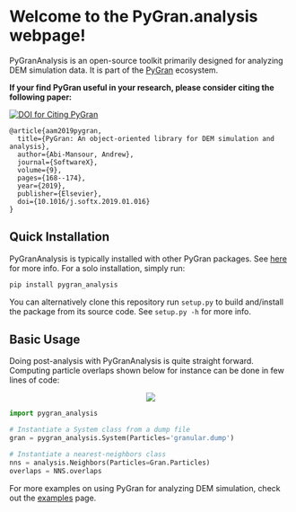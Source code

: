 # Welcome to the PyGran.analysis webpage!

PyGranAnalysis is an open-source toolkit primarily designed for analyzing DEM simulation data. It is part of the [PyGran](http://www.pygran.org) ecosystem. 

**If your find PyGran useful in your research, please consider citing the following paper:**

[![DOI for Citing PyGran](https://img.shields.io/badge/DOI-10.1021%2Facs.jctc.5b00056-blue.svg)](https://doi.org/10.1016/j.softx.2019.01.016)

```
@article{aam2019pygran,
  title={PyGran: An object-oriented library for DEM simulation and analysis},
  author={Abi-Mansour, Andrew},
  journal={SoftwareX},
  volume={9},
  pages={168--174},
  year={2019},
  publisher={Elsevier},
  doi={10.1016/j.softx.2019.01.016}
}
```

## Quick Installation
PyGranAnalysis is typically installed with other PyGran packages. See [here](http://andrew-abimansour.github.io/PyGran/docs/introduction.html#installation) for more info. For a solo installation, simply run:
```bash
pip install pygran_analysis
```
You can alternatively clone this repository run ``setup.py`` to build and/install the package from its source code. See ``setup.py -h`` for more info.

## Basic Usage
Doing post-analysis with PyGranAnalysis is quite straight forward. Computing particle overlaps shown below for instance can be done in few lines of code:

<p style="text-align:center;"><img src="http://andrew-abimansour.github.io/PyGran/images/overlap-hist.png"></p>

```python
import pygran_analysis

# Instantiate a System class from a dump file
gran = pygran_analysis.System(Particles='granular.dump')

# Instantiate a nearest-neighbors class
nns = analysis.Neighbors(Particles=Gran.Particles)
overlaps = NNS.overlaps
```
For more examples on using PyGran for analyzing DEM simulation, check out the <a href="http://andrew-abimansour.github.io/PyGran/tests/examples.html">examples</a> page.
